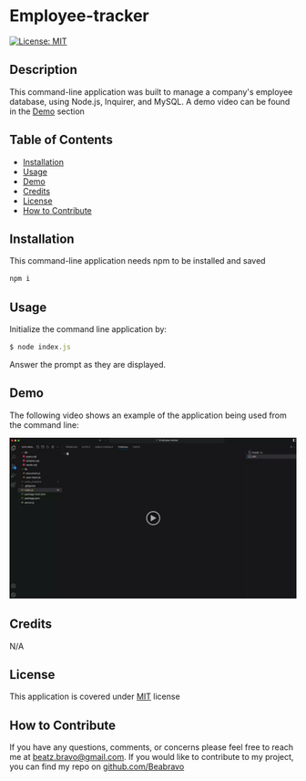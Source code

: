 # Employee-tracker

[![License: MIT](https://img.shields.io/badge/License-MIT-yellow.svg)](https://opensource.org/licenses/MIT)

## Description

This command-line application was built to manage a company's employee database, using Node.js, Inquirer, and MySQL. A demo video can be found in the [Demo](#demo) section

## Table of Contents

- [Installation](#installation)
- [Usage](#usage)
- [Demo](#demo)
- [Credits](#credits)
- [License](#license)
- [How to Contribute](#how-to-contribute)

## Installation

This command-line application needs npm to be installed and saved

```bash
npm i
```

## Usage

Initialize the command line application by:

```javascript
$ node index.js
```

Answer the prompt as they are displayed.

## Demo

The following video shows an example of the application being used from the command line:

[![A video thumbnail shows the command-line employee management application with a play button overlaying the view.](./Assets/Screenshot.png)](https://drive.google.com/file/d/17RuJAHiZMxxITd6Qbg9veeJ8emBV2Z0-/view)

## Credits

N/A

## License

This application is covered under [MIT](https://choosealicense.com/licenses/mit/) license

## How to Contribute

If you have any questions, comments, or concerns please feel free to reach me at beatz.bravo@gmail.com. If you would like to contribute to my project, you can find my repo on [github.com/Beabravo](https://www.github.com/Beabravo)

